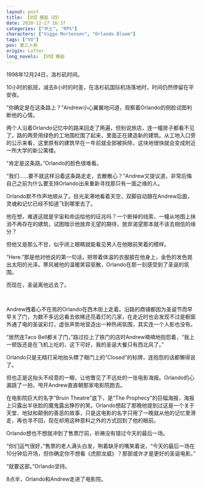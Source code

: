 ```yaml
---
layout: post
title: 【VO】邂逅（四）
date: 2020-12-27 16:37
categories: ["中土", "RPS"]
characters: ["Viggo Mortensen", "Orlando Bloom"]
tags: ["VO"]
pov: 第三人称
origin: Lofter
long_novels: 【VO】邂逅
---
```


1998年12月24日，洛杉矶时间。

10小时的航班，减去8小时的时差，在洛杉矶国际机场落地时，时间仍然停留在平安夜。

“你确定是在这条路上？”Andrew小心翼翼地问道，观察着Orlando的侧脸试图判断他的心情。

两个人沿着Orlando记忆中的路来回走了两遍，但别说旅店，连一幢房子都看不见了。路的两旁用绿色的工地围栏围了起来，里面正在建造新的建筑。从工地入口旁的公示来看，这里原有的建筑早在一年前就全部被拆除，这块地很快就会变成附近一所大学的新公寓楼。

“肯定是这条路。”Orlando的脸色很难看。

“我们……要不就这样沿着这条路走走，去散散心？”Andrew又提议道，非常后悔自己之前为什么要支持Orlando出来重新寻找那只有一面之缘的人。

Orlando默不作声地顺从了。目光呆滞地看着天空，双脚自动跟在Andrew后面，灵魂和记忆已经不知道飞到哪里去了。

他在想，难道这就是宇宙和命运给他的征兆吗？一个断掉的线索，一幢从地图上抹消不再存在的建筑，试图暗示他放弃无望的期待，放弃渴望那本就不该去相信的缘分？

但他又是那么不甘，似乎闭上眼睛就能看见男人在他眼前笑着的模样。

“Here.”那是他对他说的第一句话，把带着体温的衣服披在他身上，金色的发色晃出太阳的光泽。寒风被他的温暖笑容驱散，Orlando在那一刻感受到了圣诞的氛围。

而现在，圣诞离他远去了。

<br>

Andrew拽着心不在焉的Orlando在西木街上走着。沿路的商铺都因为圣诞节而早早关了门，为数不多远远看去依稀还亮着灯的几家，在走近时也会发现不过是橱窗外通了电的圣诞彩灯，虚张声势地营造出一种热闹氛围，其实连一个人影也没有。

“居然连Taco Bell都关了门，”路过拉上了铁门的店时Andrew喃喃地抱怨着，“我上一顿饭还是在飞机上吃的，这下可好，我的圣诞大餐只有西北风了。”

Orlando只是无精打采地抬头瞟了眼门上的“Closed”的标牌，连抱怨的话都懒得说了。

但也正是这抬头不经意的一眼，让他瞥见了不远处的一张电影海报。Orlando的心漏跳了一拍，甩开Andrew直直朝那家电影院跑去。

在电影院巨大的名字“Bruin Theatre”底下，是“The Prophecy”的巨幅海报，海报上只露出半张脸的魔鬼露出狰狞的笑。Orlando想起了那晚他提到过这是一个关于天堂、地狱和颠倒的善恶的故事，只是这电影的名字只用了一晚就从他的记忆里滑走，再也寻不回，现在却用这种意料之外的方式回到了他的眼前。

Orlando想也不想就冲到了售票厅前，祈祷没有错过今天的最后一场。

“你们运气很好，”售票的老人满头白发，咧着缺牙的嘴笑着说，“今天的最后一场在10分钟后开场，但你确定你不想看《虎胆龙威》？那部或许才是更好的圣诞电影。”

“就要这部。”Orlando坚持。

8点半，Orlando和Andrew走进了电影院。
